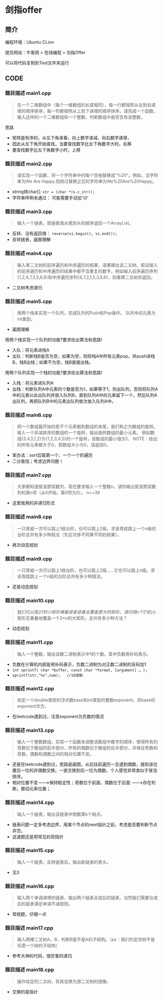 # 剑指offer

## 简介

编程环境：Ubuntu CLion

提交网站：牛客网 > 在线编程 > 剑指Offer

可以将代码复制到Test文件夹运行

## CODE

### 题目描述 main1.cpp

> 在一个二维数组中（每个一维数组的长度相同），每一行都按照从左到右递增的顺序排序，每一列都按照从上到下递增的顺序排序。请完成一个函数，输入这样的一个二维数组和一个整数，判断数组中是否含有该整数。

思路
* 矩阵是有序的，从左下角来看，向上数字递减，向右数字递增，
* 因此从左下角开始查找，当要查找数字比左下角数字大时。右移
* 要查找数字比左下角数字小时，上移

### 题目描述 main2.cpp

> 请实现一个函数，将一个字符串中的每个空格替换成“%20”。例如，当字符串为We Are Happy.则经过替换之后的字符串为We%20Are%20Happy。

* string转char[]: `str = (char *)s.c_str();`
* 字符串样例未通过： 可能需要手动加'\0'

### 题目描述 main3.cpp

> 输入一个链表，按链表值从尾到头的顺序返回一个ArrayList。

* 反转、没有返回值： `reverse(vi.begin(), vi.end());`
* 反转链表，画图理解

### 题目描述 main4.cpp

> 输入某二叉树的前序遍历和中序遍历的结果，请重建出该二叉树。假设输入的前序遍历和中序遍历的结果中都不含重复的数字。例如输入前序遍历序列{1,2,4,7,3,5,6,8}和中序遍历序列{4,7,2,1,5,3,8,6}，则重建二叉树并返回。

* 二叉树考虑递归

### 题目描述 main5.cpp

> 用两个栈来实现一个队列，完成队列的Push和Pop操作。 队列中的元素为int类型。

* 画图理解

用两个栈实现一个队列的功能?要求给出算法和思路!

* 入队：将元素进栈A
* 出队：判断栈B是否为空，如果为空，则将栈A中所有元素pop，并push进栈B，栈B出栈；如果不为空，栈B直接出栈。

用两个队列实现一个栈的功能?要求给出算法和思路!

* 入栈：将元素进队列A
* 出栈：判断队列A中元素的个数是否为1，如果等于1，则出队列，否则将队列A中的元素以此出队列并放入队列B，直到队列A中的元素留下一个，然后队列A出队列，再把队列B中的元素出队列依次放入队列A中。

### 题目描述 main6.cpp

> 把一个数组最开始的若干个元素搬到数组的末尾，我们称之为数组的旋转。 输入一个非减排序的数组的一个旋转，输出旋转数组的最小元素。 例如数组{3,4,5,1,2}为{1,2,3,4,5}的一个旋转，该数组的最小值为1。 NOTE：给出的所有元素都大于0，若数组大小为0，请返回0。

* 笨办法：sort后取第一个、一个一个的遍历
* 二分查找；考虑边界问题！

### 题目描述 main7.cpp

> 大家都知道斐波那契数列，现在要求输入一个整数n，请你输出斐波那契数列的第n项（从0开始，第0项为0）。 n<=39

* 这里我用的非递归形式

### 题目描述 main8.cpp

> 一只青蛙一次可以跳上1级台阶，也可以跳上2级。求该青蛙跳上一个n级的台阶总共有多少种跳法（先后次序不同算不同的结果）。

* 再次动态规划

### 题目描述 main9.cpp

> 一只青蛙一次可以跳上1级台阶，也可以跳上2级……它也可以跳上n级。求该青蛙跳上一个n级的台阶总共有多少种跳法。

* 还是动态规划

### 题目描述 main10.cpp

> 我们可以用2*1的小矩形横着或者竖着去覆盖更大的矩形。请问用n个2*1的小矩形无重叠地覆盖一个2*n的大矩形，总共有多少种方法？

* 动态规划

### 题目描述 main11.cpp

> 输入一个整数，输出该数二进制表示中1的个数。其中负数用补码表示。

* 负数在计算机内部是用补码表示，负数二进制为对正数二进制的反码加1
* `int sprintf( char *buffer, const char *format, [argument] … );`
* `sprintf(str,"%x",num);   //16进制`

### 题目描述 main12.cpp

> 给定一个double类型的浮点数base和int类型的整数exponent。求base的exponent次方。

* 在leetcode遇到过，注意exponent为负数的情况

### 题目描述 main13.cpp

> 输入一个整数数组，实现一个函数来调整该数组中数字的顺序，使得所有的奇数位于数组的前半部分，所有的偶数位于数组的后半部分，并保证奇数和奇数，偶数和偶数之间的相对位置不变。

* 还是在leetcode遇到过，思路是画图，从后往前遍历一旦遇到偶数，就和该位置后一位的非偶数交换。一直交换到后一位为偶数。个人感觉非常类似于冒泡排序。
* 相对位置不变--->保持稳定性；奇数位于前面，偶数位于后面 --->存在判断，挪动元素位置；

### 题目描述 main14.cpp

> 输入一个链表，输出该链表中倒数第k个结点。

* 链表问题一定多考虑边界，用某个节点的next指针之前，考虑是否要判断节点非空。
* 这道题还是用常见的双指针

### 题目描述 main15.cpp

> 输入一个链表，反转链表后，输出新链表的表头。

* 见3

### 题目描述 main16.cpp

> 输入两个单调递增的链表，输出两个链表合成后的链表，当然我们需要合成后的链表满足单调不减规则。

* 常规题，仔细一点

### 题目描述 main17.cpp

> 输入两棵二叉树A，B，判断B是不是A的子结构。（ps：我们约定空树不是任意一个树的子结构）

* 参考大神的代码，很厉害的递归

### 题目描述 main18.cpp

> 操作给定的二叉树，将其变换为源二叉树的镜像。

* 交换的是指针
